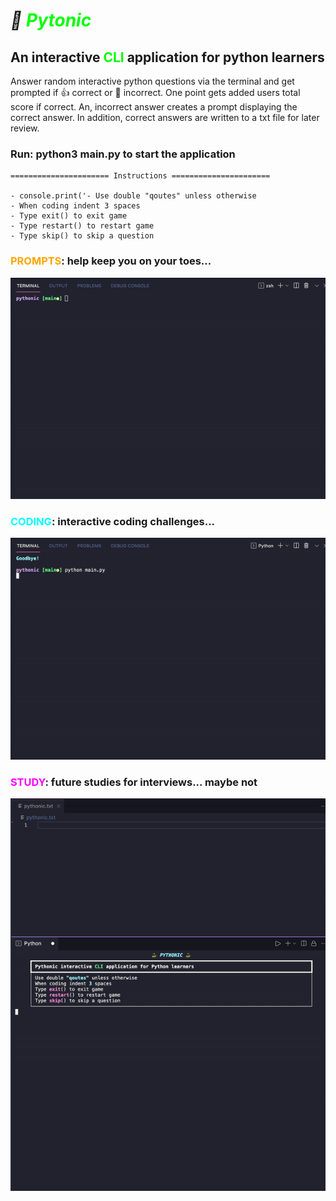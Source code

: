 # ***🐍 <span style="color:lime">Pytonic</span>***

## **An interactive <span style="color:lime">CLI</span> application for python learners**

Answer random interactive python questions via the terminal and get prompted if 👍 correct or 💩 incorrect. One point gets added users total score if correct. An, incorrect answer creates a prompt displaying the correct answer. In addition, correct answers are written to a txt file for later review.

### **Run: python3 main.py to start the application**

    ====================== Instructions ======================
   
    - console.print('- Use double "qoutes" unless otherwise
    - When coding indent 3 spaces
    - Type exit() to exit game
    - Type restart() to restart game
    - Type skip() to skip a question


### **<span style="color:orange">PROMPTS</span>: help keep you on your toes...**
![Pythonic GIF](assets/pythonic_00.gif "Pythonic")

### **<span style="color:cyan">CODING</span>: interactive coding challenges...**
![Pythonic GIF](assets/pythonic_01.gif "Pythonic")

### **<span style="color:magenta">STUDY</span>: future studies for interviews... maybe not**
![Pythonic GIF](assets/pythonic_02.gif "Pythonic")